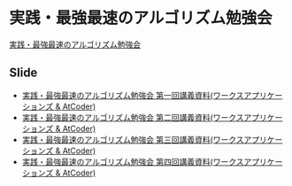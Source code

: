 実践・最強最速のアルゴリズム勉強会
==================================

[実践・最強最速のアルゴリズム勉強会](https://www.works-atcoder.com/)

Slide
-----
- [実践・最強最速のアルゴリズム勉強会 第一回講義資料(ワークスアプリケーションズ & AtCoder)](http://www.slideshare.net/chokudai/wap-atcoder1)
- [実践・最強最速のアルゴリズム勉強会 第二回講義資料(ワークスアプリケーションズ & AtCoder)](http://www.slideshare.net/chokudai/wap-atcoder2)
- [実践・最強最速のアルゴリズム勉強会 第三回講義資料(ワークスアプリケーションズ & AtCoder)](http://www.slideshare.net/chokudai/wap-atcoder3)
- [実践・最強最速のアルゴリズム勉強会 第四回講義資料(ワークスアプリケーションズ & AtCoder)](http://www.slideshare.net/chokudai/wap-atcoder4)
